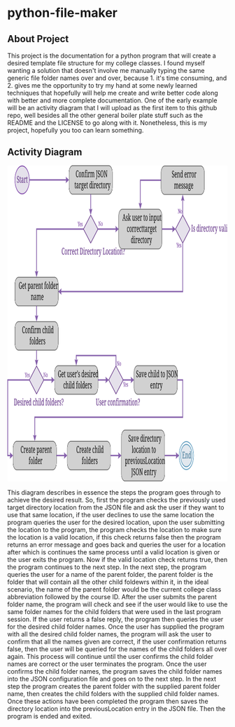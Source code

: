 # python-file-maker
## About Project
This project is the documentation for a python program that will create a desired template file structure for my college classes. I found myself wanting a solution that doesn't involve me manually typing the same generic file folder names over and over, because 1. it's time consuming, and 2. gives me the opportunity to try my hand at some newly learned techniques that hopefully will help me create and write better code along with better and more complete documentation. One of the early example will be an activity diagram that I will upload as the first item to this github repo, well besides all the other general boiler plate stuff such as the README and the LICENSE to go along with it. Nonetheless, this is my project, hopefully you too can learn something.
## Activity Diagram
<p align="center">
  <img width="1280" height="720" src="Program_block_diagram_cropped.svg">
</p>
This diagram describes in essence the steps the program goes through to achieve the desired result. So, first the program checks the previously used target directory location from the JSON file and ask the user if they want to use that same location, if the user declines to use the same location the program queries the user for the desired location, upon the user submitting the location to the program, the program checks the location to make sure the location is a valid location, if this check returns false then the program returns an error message and goes back and queries the user for a location after which is continues the same process until a valid location is given or the user exits the program. Now if the valid location check returns true, then the program continues to the next step. In the next step, the program queries the user for a name of the parent folder, the parent folder is the folder that will contain all the other child foldewrs within it, in the ideal scenario, the name of the parent folder would be the current college class abbreviation followed by the course ID. After the user submits the parent folder name, the program will check and see if the user would like to use the same folder names for the child folders that were used in the last program session. If the user returns a false reply, the program then queries the user for the desired child folder names. Once the user has supplied the program with all the desired child folder names, the program will ask the user to confirm that all the names given are correct, if the user confirmation returns false, then the user will be queried for the names of the child folders all over again. This process will continue until the user confirms the child folder names are correct or the user terminates the program. Once the user confirms the child folder names, the program saves the child folder names into the JSON configuration file and goes on to the next step. In the next step the program creates the parent folder with the supplied parent folder name, then creates the child folders with the supplied child folder names. Once these actions have been completed the program then saves the directory location into the previousLocation entry in the JSON file. Then the program is ended and exited.
